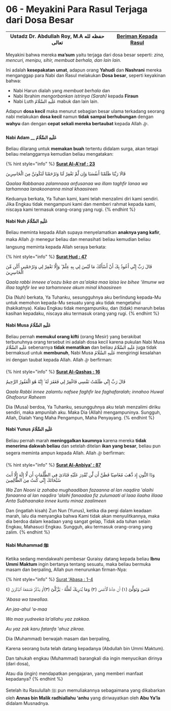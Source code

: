 # 06 - Meyakini Para Rasul Terjaga dari Dosa Besar

| Ustadz Dr. Abdullah Roy, M.A حفظه لله تعالى | ****[**Beriman Kepada Rasul**](./)**** |
| ------------------------------------------- | -------------------------------------- |

Meyakini bahwa mereka **ma’sum** yaitu terjaga dari dosa besar seperti: _zina, mencuri, menipu, sihir, membuat berhala, dan lain lain_.

Ini adalah **kesepakatan umat**, adapun orang **Yahudi** dan **Nashrani** mereka menganggap para Nabi dan Rasul melakukan **Dosa besar**, seperti keyakinan bahwa:

* Nabi Harun dialah yang _membuat berhala_ dan&#x20;
* Nabi Ibrahim _mengorbankan istrinya (Sarah)_ kepada **Firaun**
* Nabi Luth عَلَيهِ السَّلَامُ mabuk dan lain lain.

Adapun **dosa kecil** maka menurut sebagian besar ulama terkadang seorang nabi melakukan **dosa kecil** namun **tidak sampai berhubungan** dengan **wahyu** dan dengan **cepat sekali mereka bertaubat** kepada Allah ﷻ.

#### Nabi Adam __ عَلَيهِ السَّلَامُ&#x20;

Beliau dilarang untuk **memakan buah** tertentu didalam surga, akan tetapi beliau melanggarnya kemudian beliau mengatakan:

{% hint style="info" %}
****[**Surat Al-A'raf : 23**](https://appngaji.com/al-araf/ayat-23/)****

قَالَا رَبَّنَا ظَلَمْنَا أَنفُسَنَا وَإِن لَّمْ تَغْفِرْ لَنَا وَتَرْحَمْنَا لَنَكُونَنَّ مِنَ الْخَاسِرِينَ

_Qaalaa Rabbanaa zalamnaaa anfusanaa wa illam taghfir lanaa wa tarhamnaa lanakoonanna minal khaasireen_

Keduanya berkata, Ya Tuhan kami, kami telah menzalimi diri kami sendiri. Jika Engkau tidak mengampuni kami dan memberi rahmat kepada kami, niscaya kami termasuk orang-orang yang rugi.
{% endhint %}

#### Nabi Nuh عَلَيهِ السَّلَامُ&#x20;

Beliau meminta kepada Allah supaya menyelamatkan **anaknya yang kafir**, maka Allah ﷻ menegur beliau dan menasihati beliau kemudian beliau langsung meminta kepada Allah seraya berkata:

{% hint style="info" %}
****[**Surat Hud : 47**](https://appngaji.com/hud/ayat-47/)****

قَالَ رَبِّ إِنِّي أَعُوذُ بِكَ أَنْ أَسْأَلَكَ مَا لَيْسَ لِي بِهِ عِلْمٌ ۖ وَإِلَّا تَغْفِرْ لِي وَتَرْحَمْنِي أَكُن مِّنَ الْخَاسِرِينَ

_Qaala rabbi inneee a'oozu bika an as'alaka maa laisa lee bihee 'ilmunw wa illaa taghfir lee wa tarhamneee akum minal khaasireen_

Dia (Nuh) berkata, Ya Tuhanku, sesungguhnya aku berlindung kepada-Mu untuk memohon kepada-Mu sesuatu yang aku tidak mengetahui (hakikatnya). Kalau Engkau tidak mengampuniku, dan (tidak) menaruh belas kasihan kepadaku, niscaya aku termasuk orang yang rugi.
{% endhint %}

#### Nabi Musa عَلَيهِ السَّلَامُ&#x20;

Beliau pernah **memukul orang kifti** (orang Mesir) yang berakibat terbunuhnya orang tersebut ini adalah dosa kecil karena pukulan Nabi Musa عَلَيهِ السَّلَامُ sebenarnya **tidak mematikan** dan beliau عَلَيهِ السَّلَامُ juga tidak bermaksud untuk **membunuh**, Nabi Musa عَلَيهِ السَّلَامُ mengiringi kesalahan ini dengan taubat kepada Allah. Allah ﷻ berfirman:

{% hint style="info" %}
****[**Surat Al-Qashas : 16**](https://appngaji.com/al-qasas/ayat-16/)****

قَالَ رَبِّ إِنِّي ظَلَمْتُ نَفْسِي فَاغْفِرْ لِي فَغَفَرَ لَهُ ۚ إِنَّهُ هُوَ الْغَفُورُ الرَّحِيمُ

_Qaala Rabbi innee zalamtu nafsee faghfir lee faghafaralah; innahoo Huwal Ghafoorur Raheem_

Dia (Musa) berdoa, Ya Tuhanku, sesungguhnya aku telah menzalimi diriku sendiri, maka ampunilah aku. Maka Dia (Allah) mengampuninya. Sungguh, Allah, Dialah Yang Maha Pengampun, Maha Penyayang.
{% endhint %}

#### Nabi Yunus عَلَيهِ السَّلَامُ&#x20;

Beliau pernah marah **meninggalkan kaumnya** karena mereka **tidak menerima dakwah beliau** dan setelah ditelan **ikan yang besar**, beliau pun segera meminta ampun kepada Allah. Allah ﷻ berfirman:

{% hint style="info" %}
****[**Surat Al-Anbiya' : 87**](https://appngaji.com/al-anbiya/ayat-87/)****

وَذَا النُّونِ إِذ ذَّهَبَ مُغَاضِبًا فَظَنَّ أَن لَّن نَّقْدِرَ عَلَيْهِ فَنَادَىٰ فِي الظُّلُمَاتِ أَن لَّا إِلَٰهَ إِلَّا أَنتَ سُبْحَانَكَ إِنِّي كُنتُ مِنَ الظَّالِمِينَ

_Wa Zan Nooni iz zahaba mughaadiban fazaanna al lan naqdira 'alaihi fanaanna al lan naqdira 'alaihi fanaadaa fiz zulumaati al laaa ilaaha illaaa Anta Subhaanaka innee kuntu minaz zaalimeen_

Dan (ingatlah kisah) Zun Nun (Yunus), ketika dia pergi dalam keadaan marah, lalu dia menyangka bahwa Kami tidak akan menyulitkannya, maka dia berdoa dalam keadaan yang sangat gelap, Tidak ada tuhan selain Engkau, Mahasuci Engkau. Sungguh, aku termasuk orang-orang yang zalim.
{% endhint %}

#### Nabi Muhammad ﷺ&#x20;

Ketika sedang mendakwahi pembesar Quraisy datang kepada beliau **Ibnu Ummi Maktum** ingin bertanya tentang sesuatu, maka beliau bermuka masam dan berpaling, Allah pun menurunkan firman-Nya:

{% hint style="info" %}
[Surat 'Abasa : 1-4](https://appngaji.com/abasa/)

عَبَسَ وَتَوَلَّىٰٓ (١) أَن جَآءَهُ ٱلۡأَعۡمَىٰ (٢) وَمَا يُدۡرِيكَ لَعَلَّهُ ۥ يَزَّكَّىٰٓ (٣)أَوۡ يَذَّكَّرُ فَتَنفَعَهُ ٱلذِّكۡرَىٰٓ (٤

_'Abasa wa tawallaa._

_An jaa-ahul 'a-maa_

_Wa maa yudreeka la'allahu yaz zakkaa._

_Au yaz zak karu fatanfa 'ahuz zikraa._

Dia (Muhammad) berwajah masam dan berpaling,

Karena seorang buta telah datang kepadanya (Abdullah bin Ummi Maktum).

Dan tahukah engkau (Muhammad) barangkali dia ingin menyucikan dirinya (dari dosa),

Atau dia (ingin) mendapatkan pengajaran, yang memberi manfaat kepadanya?
{% endhint %}

Setelah itu Rasulullah ﷺ pun memuliakannya sebagaimana yang dikabarkan oleh **Annas bin Malik radhiallahu ‘anhu** yang diriwayatkan oleh **Abu Ya’la** didalam Musnadnya.
